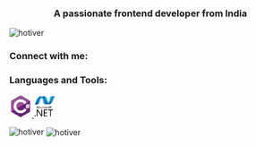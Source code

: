 <h3 align="center">A passionate frontend developer from India</h3>

<p align="left"> <img src="https://komarev.com/ghpvc/?username=hotiver&label=Profile%20views&color=0e75b6&style=flat" alt="hotiver" /> </p>

<h3 align="left">Connect with me:</h3>
<p align="left">
</p>

<h3 align="left">Languages and Tools:</h3>
<p align="left"> <a href="https://www.w3schools.com/cs/" target="_blank" rel="noreferrer"> <img src="https://raw.githubusercontent.com/devicons/devicon/master/icons/csharp/csharp-original.svg" alt="csharp" width="40" height="40"/> </a> <a href="https://dotnet.microsoft.com/" target="_blank" rel="noreferrer"> <img src="https://raw.githubusercontent.com/devicons/devicon/master/icons/dot-net/dot-net-original-wordmark.svg" alt="dotnet" width="40" height="40"/> </a> </p>

<p><img align="left" src="https://github-readme-stats.vercel.app/api/top-langs?username=hotiver&show_icons=true&locale=en&layout=compact" alt="hotiver" /></p>

<p>&nbsp;<img align="center" src="https://github-readme-stats.vercel.app/api?username=hotiver&show_icons=true&locale=en" alt="hotiver" /></p>
